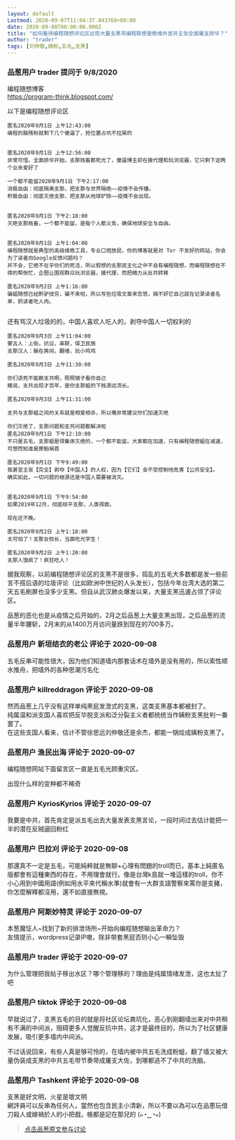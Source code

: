 ```yaml
---
layout: default
Lastmod: 2020-09-07T11:04:37.843769+00:00
date: 2020-09-08T00:00:00.000Z
title: "如何看待编程随想评论区出现大量支黑骂编程联想是稳维外宣并主张全面屠支排华？"
author: "trader"
tags: [刘仲敬,姨粉,五毛,支黑]
---
```



### 品葱用户 **trader** 提问于 9/8/2020
    
编程随想博客  
https://program-think.blogspot.com/  
  
以下是编程随想评论区  
  

```
匿名2020年9月1日 上午12:43:00  
编程的脑残粉就剩下几个傻逼了，抢位置占坑不拉屎的  
  
  
匿名2020年9月1日 上午12:56:00  
非常可惜，全面排华开始，支那贱畜都死光了，傻逼博主却在接代理和玩浏览器，它只剩下这两个业余爱好了  
  
一个都不能留2020年9月1日 下午2:17:00  
消极自由：彻底隔离支那，把支那与世界隔绝——疫情不会传播。  
积极自由：彻底灭绝支那，把支那从地球铲除——疫情不会出现。  
  
  
匿名2020年9月1日 下午2:18:00  
灭绝支那贱畜，一个都不能留，是每个人都义务，确保地球安全与自由。  
  
  
匿名2020年9月1日 上午1:04:00  
编程随想就是典型的高级维稳工具，专业口炮放屁，你的博客就是对 Tor 不友好的网站，你会为了读者向Google反馈问题吗？  
并不会，它绝不在乎你们的死活，所以假想的支那民主化之中不会有编程随想，而编程随想在不停的帮倒忙，企图让围观群众玩浏览器，接代理，而把精力从反共转移  
  
匿名2020年9月2日 上午1:16:00  
骗蛆随想已经黔驴技穷，骗不来啦，所以写些垃圾文章来忽悠，搞不好它自己就在记录读者名单，抓读者吃人肉。  
  

```

  
还有骂汉人垃圾的的，中国人喜欢人吃人的，剥夺中国人一切权利的  

```
匿名2020年9月3日 上午11:04:00  
蒙古人：上街，抗议，串联，保卫民族  
支那汉人：躲在房间，翻墙，玩小鸡鸡  
  
匿名2020年9月3日 上午11:30:00  
  
你们该死不能赖支共啊，照照镜子看你自己  
瞎说，支共出现才百年，是你支那蛆的下贱源远流长。  
  
匿名2020年9月3日 上午11:31:00  
  
支共与支那蛆之间的关系就是相爱相杀，所以俺非常建议你们加速灭绝  
  
你们灭绝了，支那问题和支共问题都解决啦  
匿名2020年9月1日 下午12:10:00  
不只是五毛，支那蛆是得集体灭绝的，一个都不能留。大家都在加速，只有编程随想蛆在减速，可想而知谁是罪魁祸首  
  
匿名2020年9月1日 下午9:49:00  
我甚至主张【完全】剥夺【中国人】的人权，因为【它们】会不受控制地危害【公共安全】。  
确实如此，一切问题的根源还是中国人需要被消灭。  
  
  
匿名2020年9月1日 下午9:54:00  
如果2019年12月，彻底核平支那，人类得救。  
  
现在还不晚。  
  
匿名2020年9月2日 上午1:18:00  
太可怕了！支那女校长，当面吃光学生！  
  
匿名2020年9月2日 上午1:20:00  
支那人饿疯了！疯狂吃人！  

```

  
据我观察，以前编程随想评论区的支黑不是很多，捣乱的五毛大多数都是发一些前言不搭后语的垃圾评论（比如欧洲中世纪的人头发长），包括今年台湾大选的第二天五毛刷屏也没多少支黑。但自从武汉肺炎爆发以来，大量支黑迅速占领了评论区。  
  
品葱的恶化也是从疫情之后开始的，2月之后品葱上大量支黑出现，之后品葱的流量半年腰斩，2月末的从1400万月访问量跌到现在的700多万。
    
                

### 品葱用户 **新垣结衣的老公** 评论于 2020-09-08
        
五毛反串可能性很大，因为他们知道墙内那套话术在墙外是没有用的，所以索性顺水推舟，把墙外的各种思潮污名化
        
                

### 品葱用户 **killreddragon** 评论于 2020-09-08
        
然而品葱上几乎没有这样单纯黑屁发泄式的支黑，这类支黑基本都被封了。  
纯属温和派支国人喜欢把反华脱支派和泛分裂主义者都统统当作姨粉支黑批判一番罢了。  
在这些支国人看来，估计不管徐思远刘仲敬还是余杰，都能一锅烩成姨粉支黑了。
        
                

### 品葱用户 **渔民出海** 评论于 2020-09-07
        
编程随想网站下面留言区一直是五毛光顾重灾区。  
  
出现什么样的变种都不稀奇
        
                

### 品葱用户 **KyriosKyrios** 评论于 2020-09-07
        
我要是中共，首先肯定是派五毛出去大量发表支黑言论，一段时间过去估计能把一半的潜在反贼逼回粉红
        
                

### 品葱用户 **巴拉刈** 评论于 2020-09-08
        
那還真不一定是五毛，可能純粹就是無聊+心理有問題的troll而已，基本上純匿名版都會有這種東西的存在，不用理會就行。像是台灣k島就一堆這樣的troll，你不小心用到中國用語(例如用水平來代稱水準)就會有一大群支語警察來罵你是支豬，你怎麼解釋都沒用，還不如直接無視。
        
                

### 品葱用户 **阿斯妙特灵** 评论于 2020-09-07
        
本葱魔怔人~找到了新的排泄场所~开始向编程随想输出革命力？  
友情提示，wordpress记录IP嗷，除非带套黑屁否则小心一瞬坠毁
        
                

### 品葱用户 **trader** 评论于 2020-09-07
        
为什么管理把我帖子移出水区？哪个管理移的？理由是纯属情绪发泄，这也太扯了吧
        
                

### 品葱用户 **tiktok** 评论于 2020-09-08
        
早就说过了，支黑五毛的目的就是将社区论坛粪坑化，恶心到刚翻墙出来对中共稍有不满的中间派，阻碍更多人觉醒反抗中共，这才是最终目的，所以为了社区健康发展，吸引更多墙内中间派。  
  
不过话说回来，有些人真是够可怜的，在墙内被中共五毛洗成粉蛆，翻了墙又被大量伪装成支黑的中共五毛带节奏带成屠支大佐，到哪都逃不了中共的洗脑。
        
                

### 品葱用户 **Tashkent** 评论于 2020-09-08
        
支黑是好文明，火星是壞文明  
網評員可以反串為任何人，當然也包含民主小清新，所以不要以為可以在品蔥玩借刀殺人或嫁禍於人的小把戲，帳都是記在那兒的 (๑◔‿◔๑)
        
                





> [点击品葱原文参与讨论](https://pincong.rocks/question/30714)

